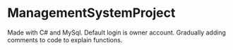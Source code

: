 # ManagementSystemProject
Made with C# and MySql. Default login is owner account.
Gradually adding comments to code to explain functions.
